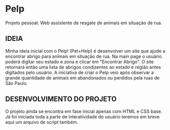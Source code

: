 # Pelp
Projeto pessoal: Web assistente de resgate de animais em situação de rua.

## IDEIA ## 
Minha ideia inicial com o Pelp! (Pet+Help) é desenvolver um site que ajude a encontrar abrigo para animais em situação de rua. 
Na main page o usuário poderá digitar seu estado e zona e clicar em "Encontrar Abrigo".
O site retornará então uma lista de abrigos condizentes ao estado e região antes digitados pelo usuário.
A iniciativa de criar o Pelp veio após observar a grande quantidade de animais em abandonados ou perdidos pela ruas de São Paulo.

## DESENVOLVIMENTO DO PROJETO ## 
O projeto ainda se encontra em fase inicial apenas com HTML e CSS base. 
Já foi iniciada toda a parte de interatividade do usuário teremos em breve aqui um arquivo de script também.

